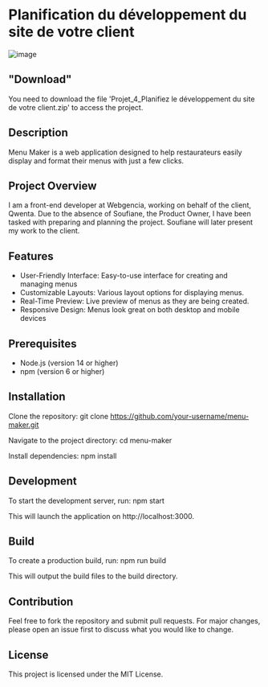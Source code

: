 # Planification du développement du site de votre client

![image](https://github.com/Arno37/Menu_Maker/assets/140819974/239e4760-4791-41e4-9f6a-8a2f1c8c3b32)

## "Download"

You need to download the file 'Projet_4_Planifiez le développement du site de votre client.zip' to access the project.

## Description

Menu Maker is a web application designed to help restaurateurs easily display and format their menus with just a few clicks.


## Project Overview

I am a front-end developer at Webgencia, working on behalf of the client, Qwenta. Due to the absence of Soufiane, the Product Owner, I have been tasked with preparing and planning the project. Soufiane will later present my work to the client.

## Features

  - User-Friendly Interface: Easy-to-use interface for creating and managing menus
  - Customizable Layouts: Various layout options for displaying menus.
  - Real-Time Preview: Live preview of menus as they are being created.
  - Responsive Design: Menus look great on both desktop and mobile devices

## Prerequisites

  - Node.js (version 14 or higher)
  - npm (version 6 or higher)

## Installation

Clone the repository: git clone https://github.com/your-username/menu-maker.git

Navigate to the project directory: cd menu-maker

Install dependencies: npm install

## Development

To start the development server, run: npm start

This will launch the application on http://localhost:3000.

## Build

To create a production build, run: npm run build

This will output the build files to the build directory.

## Contribution

Feel free to fork the repository and submit pull requests. For major changes, please open an issue first to discuss what you would like to change.

## License

This project is licensed under the MIT License.

    

